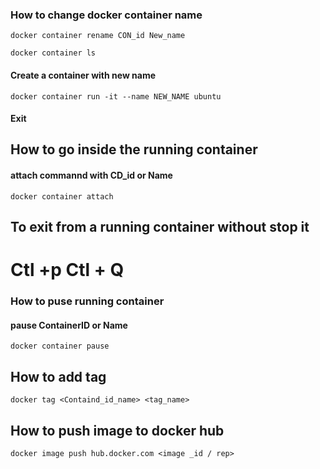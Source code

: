 ### How to change docker container name
```
docker container rename CON_id New_name
```
```
docker container ls
```


#### Create a container with new name
```
docker container run -it --name NEW_NAME ubuntu
```
#### Exit

## How to go inside the running container 
#### attach commannd  with CD_id or Name
```
docker container attach
```
## To exit from a running container without stop it
# Ctl +p Ctl  + Q

### How to puse running container
#### pause  ContainerID or Name
```
docker container pause 
```
## How to add tag 

```
docker tag <Containd_id_name> <tag_name>
```
## How to push image to docker hub
```
docker image push hub.docker.com <image _id / rep>
```
